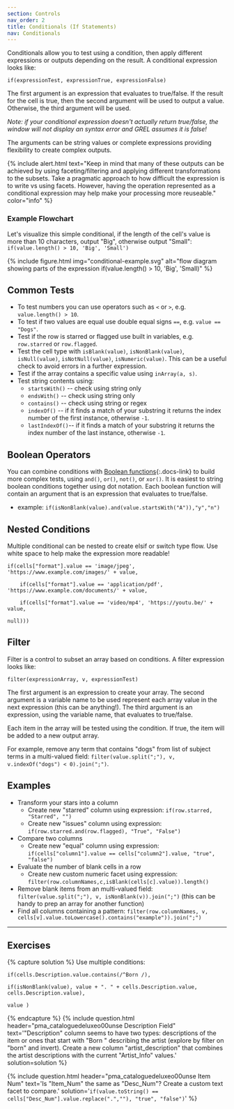 ```yaml
---
section: Controls
nav_order: 2
title: Conditionals (If Statements)
nav: Conditionals
---
```


Conditionals allow you to test using a condition, then apply different expressions or outputs depending on the result.
A conditional expression looks like:

`if(expressionTest, expressionTrue, expressionFalse)`

The first argument is an expression that evaluates to true/false.
If the result for the cell is true, then the second argument will be used to output a value.
Otherwise, the third argument will be used. 

*Note: if your conditional expression doesn't actually return true/false, the window will not display an syntax error and GREL assumes it is false!*

The arguments can be string values or complete expressions providing flexibility to create complex outputs.

{% include alert.html text="Keep in mind that many of these outputs can be achieved by using faceting/filtering and applying different transformations to the subsets. 
Take a pragmatic approach to how difficult the expression is to write vs using facets. 
However, having the operation represented as a conditional expression may help make your processing more reuseable." color="info" %}

### Example Flowchart

Let's visualize this simple conditional, if the length of the cell's value is more than 10 characters, output "Big", otherwise output "Small": `if(value.length() > 10, 'Big', 'Small')`

{% include figure.html img="conditional-example.svg" alt="flow diagram showing parts of the expression if(value.length() > 10, 'Big', 'Small)" %}

## Common Tests

- To test numbers you can use operators such as `<` or `>`, e.g. `value.length() > 10`.
- To test if two values are equal use double equal signs `==`, e.g. `value == "Dogs"`.
- Test if the row is starred or flagged use built in variables, e.g. `row.starred` or `row.flagged`.
- Test the cell type with `isBlank(value)`, `isNonBlank(value)`, `isNull(value)`, `isNotNull(value)`, `isNumeric(value)`. This can be a useful check to avoid errors in a further expression.
- Test if the array contains a specific value using `inArray(a, s)`.
- Test string contents using:
    - `startsWith()` -- check using string only
    - `endsWith()` -- check using string only
    - `contains()` -- check using string or regex
    - `indexOf()` -- if it finds a match of your substring it returns the index number of the first instance, otherwise `-1`.
    - `lastIndexOf()`-- if it finds a match of your substring it returns the index number of the last instance, otherwise `-1`. 

## Boolean Operators

You can combine conditions with [Boolean functions](https://openrefine.org/docs/manual/grelfunctions#boolean-functions){:.docs-link} to build more complex tests, using `and()`, `or()`, `not()`, or `xor()`.
It is easiest to string boolean conditions together using dot notation. 
Each boolean function will contain an argument that is an expression that evaluates to true/false.

- example: `if(isNonBlank(value).and(value.startsWith("A")),"y","n")`

## Nested Conditions

Multiple conditional can be nested to create elsif or switch type flow. 
Use white space to help make the expression more readable!

```
if(cells["format"].value == 'image/jpeg', 'https://www.example.com/images/' + value,

    if(cells["format"].value == 'application/pdf', 'https://www.example.com/documents/' + value,

    if(cells["format"].value == 'video/mp4', 'https://youtu.be/' + value,

null)))
```

## Filter 

Filter is a control to subset an array based on conditions.
A filter expression looks like:

`filter(expressionArray, v, expressionTest)`

The first argument is an expression to create your array.
The second argument is a variable name to be used represent each array value in the next expression (this can be anything!).
The third argument is an expression, using the variable name, that evaluates to true/false.

Each item in the array will be tested using the condition.
If true, the item will be added to a new output array. 

For example, remove any term that contains "dogs" from list of subject terms in a multi-valued field: `filter(value.split(";"), v, v.indexOf("dogs") < 0).join(";")`.

## Examples

- Transform your stars into a column 
    - Create new "starred" column using expression: `if(row.starred, "Starred", "")`
    - Create new "issues" column using expression: `if(row.starred.and(row.flagged), "True", "False")` 
- Compare two columns 
    - Create new "equal" column using expression: `if(cells["column1"].value == cells["column2"].value, "true", "false")`
- Evaluate the number of blank cells in a row
    - Create new custom numeric facet using expression: `filter(row.columnNames,c,isBlank(cells[c].value)).length()`
- Remove blank items from an multi-valued field: `filter(value.split(";"), v, isNonBlank(v)).join(";")` (this can be handy to prep an array for another function)
- Find all columns containing a pattern: `filter(row.columnNames, v, cells[v].value.toLowercase().contains("example")).join(";")`

----------

## Exercises 

{% capture solution %}
Use multiple conditions:

```
if(cells.Description.value.contains(/^Born /), 

if(isNonBlank(value), value + ". " + cells.Description.value, cells.Description.value),

value )
```

{% endcapture %}
{% include question.html header="pma_cataloguedeluxeo00unse Description Field"
text='"Description" column seems to have two types: descriptions of the item or ones that start with "Born " describing the artist (explore by filter on "born" and invert). Create a new column "artist_description" that combines the artist descriptions with the current "Artist_Info" values.'
solution=solution %}

{% include question.html header="pma_cataloguedeluxeo00unse Item Num"
text='Is "Item_Num" the same as "Desc_Num"? Create a custom text facet to compare.'
solution='`if(value.toString() == cells["Desc_Num"].value.replace(".",""), "true", "false")`'
%}
